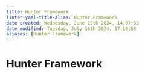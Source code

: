 ```yaml
---
title: Hunter Framework
linter-yaml-title-alias: Hunter Framework
date created: Wednesday, June 19th 2024, 14:07:33
date modified: Tuesday, July 16th 2024, 17:10:58
aliases: [Hunter Framework]
---
```


# Hunter Framework
